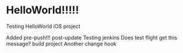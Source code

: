 HelloWorld!!!!!
==========

Testing HelloWorld iOS project

Added pre-push!!! post-update
Testing jenkins
Does test flight get this message?
build project
Another change
hook
